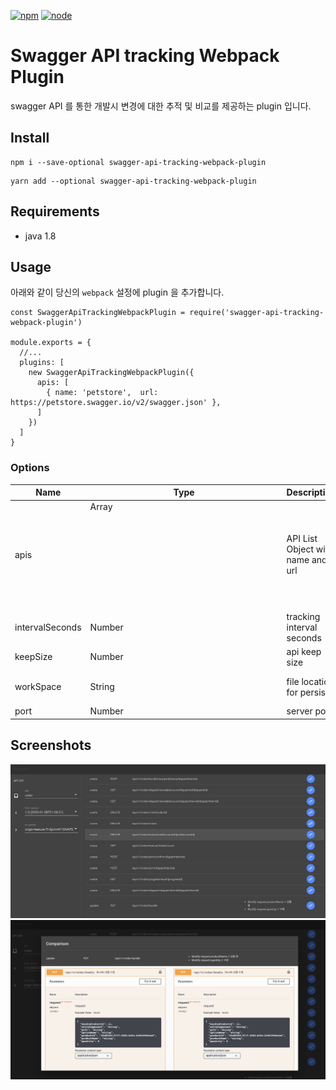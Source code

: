 [![npm][npm]][npm-url]
[![node][node]][node-url]

# Swagger API tracking Webpack Plugin

swagger API 를 통한 개발시 변경에 대한 추적 및 비교를 제공하는 plugin  입니다.

## Install

```
npm i --save-optional swagger-api-tracking-webpack-plugin
```

```
yarn add --optional swagger-api-tracking-webpack-plugin
```

## Requirements
- java 1.8

## Usage
아래와 같이 당신의  `webpack` 설정에 plugin 을 추가합니다.
```
const SwaggerApiTrackingWebpackPlugin = require('swagger-api-tracking-webpack-plugin')

module.exports = {
  //...
  plugins: [
    new SwaggerApiTrackingWebpackPlugin({
      apis: [
        { name: 'petstore',  url: https://petstore.swagger.io/v2/swagger.json' },
      ]
    })
  ]
}
```
### Options
| Name            | Type          | Description                        | Default |
|-----------------|---------------|------------------------------------|---------|
| apis            | Array<Object> | API List Object with name and url  |         |
| intervalSeconds | Number        | tracking interval seconds          | 600     |
| keepSize        | Number        | api keep size                      | 20      |
| workSpace       | String        | file location for persist          | [homedir]/.swagger-api-tracking-webpack-plugin |
| port            | Number        | server port                        | 50505   |

## Screenshots
![screenshot1](https://github.com/kkojaeh/swagger-api-tracking-webpack-plugin/raw/master/.github/images/screenshot1.png)
![screenshot2](https://github.com/kkojaeh/swagger-api-tracking-webpack-plugin/raw/master/.github/images/screenshot2.png)



<!---
npm publish :  배포
npm version patch : release
-->

[npm]: https://img.shields.io/npm/v/swagger-api-tracking-webpack-plugin.svg
[npm-url]: https://www.npmjs.com/package/swagger-api-tracking-webpack-plugin

[node]: https://img.shields.io/node/v/swagger-api-tracking-webpack-plugin.svg
[node-url]: https://nodejs.org
